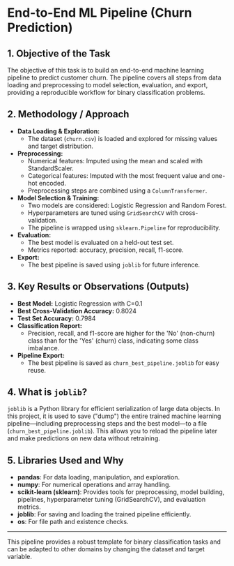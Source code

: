 # End-to-End ML Pipeline (Churn Prediction)

## 1. Objective of the Task
The objective of this task is to build an end-to-end machine learning pipeline to predict customer churn. The pipeline covers all steps from data loading and preprocessing to model selection, evaluation, and export, providing a reproducible workflow for binary classification problems.

## 2. Methodology / Approach
- **Data Loading & Exploration:**
  - The dataset (`churn.csv`) is loaded and explored for missing values and target distribution.
- **Preprocessing:**
  - Numerical features: Imputed using the mean and scaled with StandardScaler.
  - Categorical features: Imputed with the most frequent value and one-hot encoded.
  - Preprocessing steps are combined using a `ColumnTransformer`.
- **Model Selection & Training:**
  - Two models are considered: Logistic Regression and Random Forest.
  - Hyperparameters are tuned using `GridSearchCV` with cross-validation.
  - The pipeline is wrapped using `sklearn.Pipeline` for reproducibility.
- **Evaluation:**
  - The best model is evaluated on a held-out test set.
  - Metrics reported: accuracy, precision, recall, f1-score.
- **Export:**
  - The best pipeline is saved using `joblib` for future inference.

## 3. Key Results or Observations (Outputs)
- **Best Model:** Logistic Regression with C=0.1
- **Best Cross-Validation Accuracy:** 0.8024
- **Test Set Accuracy:** 0.7984
- **Classification Report:**
  - Precision, recall, and f1-score are higher for the 'No' (non-churn) class than for the 'Yes' (churn) class, indicating some class imbalance.
- **Pipeline Export:**
  - The best pipeline is saved as `churn_best_pipeline.joblib` for easy reuse.

## 4. What is `joblib`?
`joblib` is a Python library for efficient serialization of large data objects. In this project, it is used to save ("dump") the entire trained machine learning pipeline—including preprocessing steps and the best model—to a file (`churn_best_pipeline.joblib`). This allows you to reload the pipeline later and make predictions on new data without retraining.

## 5. Libraries Used and Why
- **pandas**: For data loading, manipulation, and exploration.
- **numpy**: For numerical operations and array handling.
- **scikit-learn (sklearn)**: Provides tools for preprocessing, model building, pipelines, hyperparameter tuning (GridSearchCV), and evaluation metrics.
- **joblib**: For saving and loading the trained pipeline efficiently.
- **os**: For file path and existence checks.

---

This pipeline provides a robust template for binary classification tasks and can be adapted to other domains by changing the dataset and target variable. 